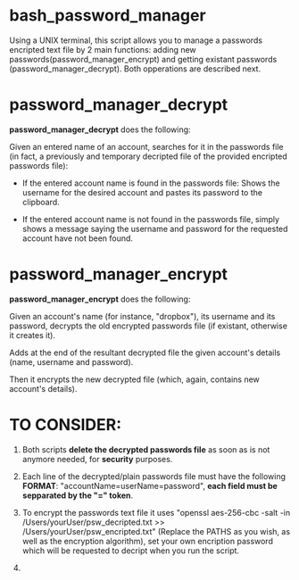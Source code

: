 # bash_password_manager

Using a UNIX terminal, this script allows you to manage a passwords encripted text file by 2 main functions: adding new passwords(password_manager_encrypt) and getting existant passwords (password_manager_decrypt). Both opperations are described next. 

# password_manager_decrypt
**password_manager_decrypt** does the following:

  Given an entered name of an account, searches for it in the passwords file (in fact, a previously and temporary decripted file of the provided encripted passwords file):

   - If the entered account name is found in the passwords file: Shows the username for the desired account and pastes its password to the clipboard.

   - If the entered account name is not found in the passwords file, simply shows a message saying the username and password   for the requested account have not been found.

# password_manager_encrypt
 **password_manager_encrypt** does the following:

  Given an account's name (for instance, "dropbox"), its username and its password, decrypts the old encrypted passwords file (if existant, otherwise it creates it).
  
  Adds at the end of the resultant decrypted file the given account's details (name, username and password).
  
  Then it encrypts the new decrypted file (which, again, contains new account's details).
  

# TO CONSIDER: 

  1) Both scripts **delete the decrypted passwords file** as soon as is not anymore needed, for **security** purposes.

  2) Each line of the decrypted/plain passwords file must have the following **FORMAT**: "accountName=userName=password", **each field must be sepparated by the "=" token**.
  
  3) To encrypt the passwords text file it uses "openssl aes-256-cbc -salt -in /Users/yourUser/psw_decripted.txt >> /Users/yourUser/psw_encripted.txt" (Replace the PATHS as you wish, as well as the encryption algorithm), set your own encription password which will be requested to decript when you run the script.
  
  4) 
